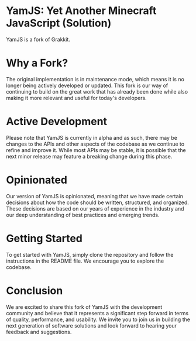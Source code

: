 # YamJS: Yet Another Minecraft JavaScript (Solution)

YamJS is a fork of Grakkit.

# Why a Fork?

The original implementation is in maintenance mode, which means it is no longer being actively developed or updated. This fork is our way of continuing to build on the great work that has already been done while also making it more relevant and useful for today's developers.

# Active Development

Please note that YamJS is currently in alpha and as such, there may be changes to the APIs and other aspects of the codebase as we continue to refine and improve it. While most APIs may be stable, it is possible that the next minor release may feature a breaking change during this phase.

# Opinionated

Our version of YamJS is opinionated, meaning that we have made certain decisions about how the code should be written, structured, and organized. These decisions are based on our years of experience in the industry and our deep understanding of best practices and emerging trends.

# Getting Started

To get started with YamJS, simply clone the repository and follow the instructions in the README file. We encourage you to explore the codebase.

# Conclusion

We are excited to share this fork of YamJS with the development community and believe that it represents a significant step forward in terms of quality, performance, and usability. We invite you to join us in building the next generation of software solutions and look forward to hearing your feedback and suggestions.
